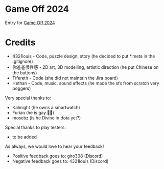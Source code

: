 # Game Off 2024
Entry for [Game Off 2024](https://itch.io/jam/game-off-2024)

# Credits
* 4321louis - Code, puzzle design, story (he decided to put *.meta in the .gitignore)
* 你爸爸很性感 - 2D art, 3D modelling, artistic direction (he put Chinese on the buttons)
* Tifereth - Code (she did not maintain the Jira board)
* Hethan - Code, music, sound effects (he made the sfx from scratch very poggers)

Very special thanks to:
* Kalmight (he owns a smartwatch)
* Furian (he is gay 🏳️‍🌈)
* mosebz (is he Divine in dota yet?)

Special thanks to play testers:
* to be added

As always, we would love to hear your feedback!
* Positive feedback goes to: giro308 (Discord)
* Negative feedback goes to: 4321louis (Discord)



